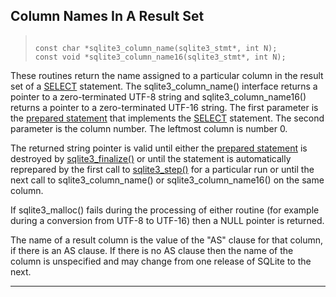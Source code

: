 ## Column Names In A Result Set




> ```
> 
> const char *sqlite3_column_name(sqlite3_stmt*, int N);
> const void *sqlite3_column_name16(sqlite3_stmt*, int N);
> 
> ```



These routines return the name assigned to a particular column
in the result set of a [SELECT](lang_select.html) statement. The sqlite3\_column\_name()
interface returns a pointer to a zero\-terminated UTF\-8 string
and sqlite3\_column\_name16() returns a pointer to a zero\-terminated
UTF\-16 string. The first parameter is the [prepared statement](#sqlite3_stmt)
that implements the [SELECT](lang_select.html) statement. The second parameter is the
column number. The leftmost column is number 0\.


The returned string pointer is valid until either the [prepared statement](#sqlite3_stmt)
is destroyed by [sqlite3\_finalize()](#sqlite3_finalize) or until the statement is automatically
reprepared by the first call to [sqlite3\_step()](#sqlite3_step) for a particular run
or until the next call to
sqlite3\_column\_name() or sqlite3\_column\_name16() on the same column.


If sqlite3\_malloc() fails during the processing of either routine
(for example during a conversion from UTF\-8 to UTF\-16\) then a
NULL pointer is returned.


The name of a result column is the value of the "AS" clause for
that column, if there is an AS clause. If there is no AS clause
then the name of the column is unspecified and may change from
one release of SQLite to the next.




---


